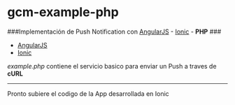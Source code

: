 # gcm-example-php

###Implementación de Push Notification con [AngularJS](https://angularjs.org/) - [Ionic](http://ionicframework.com/) - **PHP** ###
* [AngularJS](https://angularjs.org/) 
* [Ionic](http://ionicframework.com/)


*example.php* contiene el servicio basico para enviar un Push a traves de **cURL**

---
Pronto subiere el codigo de la App desarrollada en Ionic
